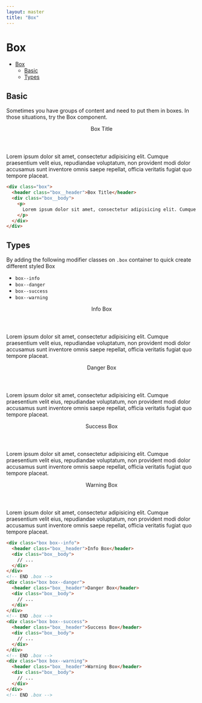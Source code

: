 ```yaml
---
layout: master
title: "Box"
---
```


# Box
- [Box](#box)
  - [Basic](#basic)
  - [Types](#types)

## Basic
Sometimes you have groups of content and need to put them in boxes. In those
situations, try the Box component.

<div class="box">
  <header class="box__header">Box Title</header>
  <div class="box__body">
    <p>
      Lorem ipsum dolor sit amet, consectetur adipisicing elit. Cumque praesentium velit eius, repudiandae voluptatum, non provident modi dolor accusamus sunt inventore omnis saepe repellat, officia veritatis fugiat quo tempore placeat.
    </p>
  </div>
</div>

```html
<div class="box">
  <header class="box__header">Box Title</header>
  <div class="box__body">
    <p>
      Lorem ipsum dolor sit amet, consectetur adipisicing elit. Cumque praesentium velit eius, repudiandae voluptatum, non provident modi dolor accusamus sunt inventore omnis saepe repellat, officia veritatis fugiat quo tempore placeat.
    </p>
  </div>
</div>
```

## Types
By adding the following modifier classes on <code>.box</code> container to quick create different styled Box

- `box--info`
- `box--danger`
- `box--success`
- `box--warning`

<div class="box box--info">
  <header class="box__header">Info Box</header>
  <div class="box__body">
    <p>
      Lorem ipsum dolor sit amet, consectetur adipisicing elit. Cumque praesentium velit eius, repudiandae voluptatum, non provident modi dolor accusamus sunt inventore omnis saepe repellat, officia veritatis fugiat quo tempore placeat.
    </p>
  </div>
</div>
<!-- END .box -->
<div class="box box--danger">
  <header class="box__header">Danger Box</header>
  <div class="box__body">
    <p>
      Lorem ipsum dolor sit amet, consectetur adipisicing elit. Cumque praesentium velit eius, repudiandae voluptatum, non provident modi dolor accusamus sunt inventore omnis saepe repellat, officia veritatis fugiat quo tempore placeat.
    </p>
  </div>
</div>
<!-- END .box -->
<div class="box box--success">
  <header class="box__header">Success Box</header>
  <div class="box__body">
    <p>
      Lorem ipsum dolor sit amet, consectetur adipisicing elit. Cumque praesentium velit eius, repudiandae voluptatum, non provident modi dolor accusamus sunt inventore omnis saepe repellat, officia veritatis fugiat quo tempore placeat.
    </p>
  </div>
</div>
<!-- END .box -->
<div class="box box--warning">
  <header class="box__header">Warning Box</header>
  <div class="box__body">
    <p>
      Lorem ipsum dolor sit amet, consectetur adipisicing elit. Cumque praesentium velit eius, repudiandae voluptatum, non provident modi dolor accusamus sunt inventore omnis saepe repellat, officia veritatis fugiat quo tempore placeat.
    </p>
  </div>
</div>
<!-- END .box -->

```html
<div class="box box--info">
  <header class="box__header">Info Box</header>
  <div class="box__body">
    // ...
  </div>
</div>
<!-- END .box -->
<div class="box box--danger">
  <header class="box__header">Danger Box</header>
  <div class="box__body">
    // ...
  </div>
</div>
<!-- END .box -->
<div class="box box--success">
  <header class="box__header">Success Box</header>
  <div class="box__body">
    // ...
  </div>
</div>
<!-- END .box -->
<div class="box box--warning">
  <header class="box__header">Warning Box</header>
  <div class="box__body">
    // ...
  </div>
</div>
<!-- END .box -->
```
